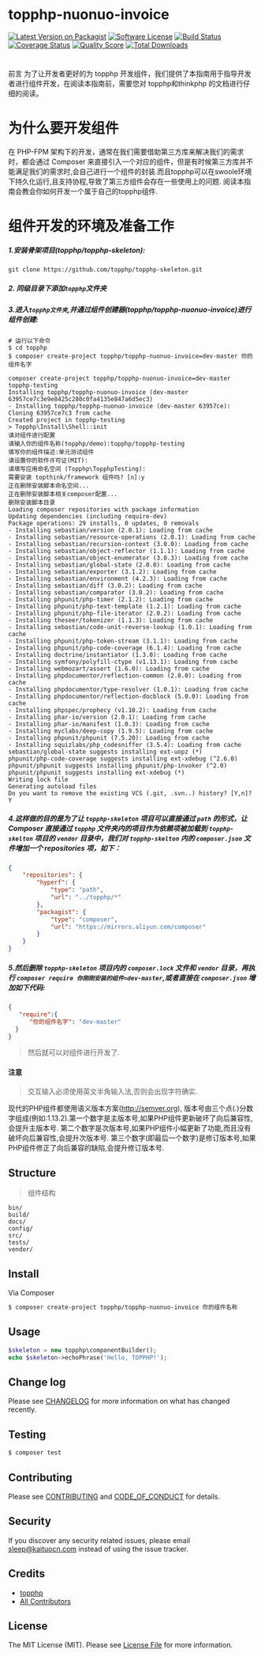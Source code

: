 # topphp-nuonuo-invoice

[![Latest Version on Packagist][ico-version]][link-packagist]
[![Software License][ico-license]](LICENSE.md)
[![Build Status][ico-travis]][link-travis]
[![Coverage Status][ico-scrutinizer]][link-scrutinizer]
[![Quality Score][ico-code-quality]][link-code-quality]
[![Total Downloads][ico-downloads]][link-downloads]

#
前言
为了让开发者更好的为 topphp 开发组件，我们提供了本指南用于指导开发者进行组件开发，在阅读本指南前，需要您对 topphp和thinkphp 的文档进行仔细的阅读。

# 为什么要开发组件
在 PHP-FPM 架构下的开发，通常在我们需要借助第三方库来解决我们的需求时，都会通过 Composer 来直接引入一个对应的组件，但是有时候第三方库并不能满足我们的需求时,会自己进行一个组件的封装.而且topphp可以在swoole环境下持久化运行,且支持协程,导致了第三方组件会存在一些使用上的问题.
阅读本指南会教会你如何开发一个属于自己的topphp组件.

# 组件开发的环境及准备工作

##### 1.安装骨架项目(topphp/topphp-skeleton):
```shell
git clone https://github.com/topphp/topphp-skeleton.git
```
##### 2. 同级目录下添加`topphp`文件夹

##### 3.进入`topphp文件夹`,并通过组件创建器(topphp/topphp-nuonuo-invoice)进行组件创建:
```shell
# 运行以下命令
$ cd topphp
$ composer create-project topphp/topphp-nuonuo-invoice=dev-master 你的组件名字

composer create-project topphp/topphp-nuonuo-invoice=dev-master topphp-testing
Installing topphp/topphp-nuonuo-invoice (dev-master 63957ce7c3e9e8425c280c0fa4135e847a6d5ec3)
- Installing topphp/topphp-nuonuo-invoice (dev-master 63957ce): Cloning 63957ce7c3 from cache
Created project in topphp-testing
> Topphp\Install\Shell::init
请对组件进行配置
请输入你的组件名称(topphp/demo):topphp/topphp-testing
填写你的组件描述:单元测试组件
请设置你的软件许可证(MIT):
请填写应用命名空间 (Topphp\TopphpTesting):
需要安装 topthink/framework 组件吗? [n]:y
正在删除安装脚本命名空间...
正在删除安装脚本相关composer配置...
删除安装脚本目录
Loading composer repositories with package information
Updating dependencies (including require-dev)
Package operations: 29 installs, 0 updates, 0 removals
- Installing sebastian/version (2.0.1): Loading from cache
- Installing sebastian/resource-operations (2.0.1): Loading from cache
- Installing sebastian/recursion-context (3.0.0): Loading from cache
- Installing sebastian/object-reflector (1.1.1): Loading from cache
- Installing sebastian/object-enumerator (3.0.3): Loading from cache
- Installing sebastian/global-state (2.0.0): Loading from cache
- Installing sebastian/exporter (3.1.2): Loading from cache
- Installing sebastian/environment (4.2.3): Loading from cache
- Installing sebastian/diff (3.0.2): Loading from cache
- Installing sebastian/comparator (3.0.2): Loading from cache
- Installing phpunit/php-timer (2.1.2): Loading from cache
- Installing phpunit/php-text-template (1.2.1): Loading from cache
- Installing phpunit/php-file-iterator (2.0.2): Loading from cache
- Installing theseer/tokenizer (1.1.3): Loading from cache
- Installing sebastian/code-unit-reverse-lookup (1.0.1): Loading from cache
- Installing phpunit/php-token-stream (3.1.1): Loading from cache
- Installing phpunit/php-code-coverage (6.1.4): Loading from cache
- Installing doctrine/instantiator (1.3.0): Loading from cache
- Installing symfony/polyfill-ctype (v1.13.1): Loading from cache
- Installing webmozart/assert (1.6.0): Loading from cache
- Installing phpdocumentor/reflection-common (2.0.0): Loading from cache
- Installing phpdocumentor/type-resolver (1.0.1): Loading from cache
- Installing phpdocumentor/reflection-docblock (5.0.0): Loading from cache
- Installing phpspec/prophecy (v1.10.2): Loading from cache
- Installing phar-io/version (2.0.1): Loading from cache
- Installing phar-io/manifest (1.0.3): Loading from cache
- Installing myclabs/deep-copy (1.9.5): Loading from cache
- Installing phpunit/phpunit (7.5.20): Loading from cache
- Installing squizlabs/php_codesniffer (3.5.4): Loading from cache
sebastian/global-state suggests installing ext-uopz (*)
phpunit/php-code-coverage suggests installing ext-xdebug (^2.6.0)
phpunit/phpunit suggests installing phpunit/php-invoker (^2.0)
phpunit/phpunit suggests installing ext-xdebug (*)
Writing lock file
Generating autoload files
Do you want to remove the existing VCS (.git, .svn..) history? [Y,n]? Y
```
##### 4.这样做的目的是为了让 `topphp-skeleton` 项目可以直接通过 `path` 的形式，让 Composer 直接通过 `topphp` 文件夹内的项目作为依赖项被加载到 `topphp-skelton` 项目的 `vendor` 目录中，我们对 `topphp-skelton` 内的 `composer.json` 文件增加一个 repositories 项，如下：
```json
{
    "repositories": {
        "hyperf": {
            "type": "path",
            "url": "../topphp/*"
        },
        "packagist": {
            "type": "composer",
            "url": "https://mirrors.aliyun.com/composer"
        }
    }
}
```
##### 5.然后删除 `topphp-skeleton` 项目内的 `composer.lock` 文件和 `vendor` 目录，再执行 `composer require 你刚刚安装的组件=dev-master`,或者直接在 `composer.json` 增加如下代码:
```json
{
   "require":{
      "你的组件名字": "dev-master"
  }
}
```
> 然后就可以对组件进行开发了.

#### 注意
> 交互输入必须使用英文半角输入法,否则会出现字符确实.

现代的PHP组件都使用语义版本方案(http://semver.org), 版本号由三个点(.)分数字组成(例如:1.13.2).第一个数字是主版本号,如果PHP组件更新破坏了向后兼容性,会提升主版本号.
第二个数字是次版本号,如果PHP组件小幅更新了功能,而且没有破坏向后兼容性,会提升次版本号.
第三个数字(即最后一个数字)是修订版本号,如果PHP组件修正了向后兼容的缺陷,会提升修订版本号.

## Structure
> 组件结构

```
bin/        
build/
docs/
config/
src/
tests/
vendor/
```


## Install

Via Composer

``` bash
$ composer create-project topphp/topphp-nuonuo-invoice 你的组件名称
```

## Usage

``` php
$skeleton = new topphp\componentBuilder();
echo $skeleton->echoPhrase('Hello, TOPPHP!');
```

## Change log

Please see [CHANGELOG](CHANGELOG.md) for more information on what has changed recently.

## Testing

``` bash
$ composer test
```

## Contributing

Please see [CONTRIBUTING](CONTRIBUTING.md) and [CODE_OF_CONDUCT](CODE_OF_CONDUCT.md) for details.

## Security

If you discover any security related issues, please email sleep@kaituocn.com instead of using the issue tracker.

## Credits

- [topphp][link-author]
- [All Contributors][link-contributors]

## License

The MIT License (MIT). Please see [License File](LICENSE.md) for more information.

[ico-version]: https://img.shields.io/packagist/v/topphp/topphp-nuonuo-invoice.svg?style=flat-square
[ico-license]: https://img.shields.io/badge/license-MIT-brightgreen.svg?style=flat-square
[ico-travis]: https://img.shields.io/travis/topphp/topphp-nuonuo-invoice/master.svg?style=flat-square
[ico-scrutinizer]: https://img.shields.io/scrutinizer/coverage/g/topphp/topphp-nuonuo-invoice.svg?style=flat-square
[ico-code-quality]: https://img.shields.io/scrutinizer/g/topphp/topphp-nuonuo-invoice.svg?style=flat-square
[ico-downloads]: https://img.shields.io/packagist/dt/topphp/topphp-nuonuo-invoice.svg?style=flat-square

[link-packagist]: https://packagist.org/packages/topphp/topphp-nuonuo-invoice
[link-travis]: https://travis-ci.org/topphp/topphp-nuonuo-invoice
[link-scrutinizer]: https://scrutinizer-ci.com/g/topphp/topphp-nuonuo-invoice/code-structure
[link-code-quality]: https://scrutinizer-ci.com/g/topphp/topphp-nuonuo-invoice
[link-downloads]: https://packagist.org/packages/topphp/topphp-nuonuo-invoice
[link-author]: https://github.com/topphp
[link-contributors]: ../../contributors
